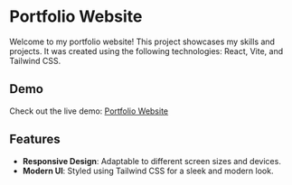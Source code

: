 # Portfolio Website

Welcome to my portfolio website! This project showcases my skills and projects. It was created using the following technologies: React, Vite, and Tailwind CSS.

## Demo

Check out the live demo: [Portfolio Website](https://menesesmg.github.io/Portfolio-Website/)

## Features

- **Responsive Design**: Adaptable to different screen sizes and devices.
- **Modern UI**: Styled using Tailwind CSS for a sleek and modern look.
